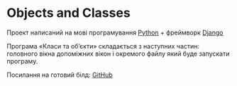 # Objects and Classes
Проект написаний на мові програмування [Python](https://www.python.org/) + фреймворк [Django](https://www.djangoproject.com/)

Програма «Класи та об’єкти» складається з наступних частин: головного вікна допоміжних вікон і окремого файлу який буде запускати програму.

Посилання на готовий білд: [GitHub](https://github.com/andrii-brend/objects-and-classes-py)
